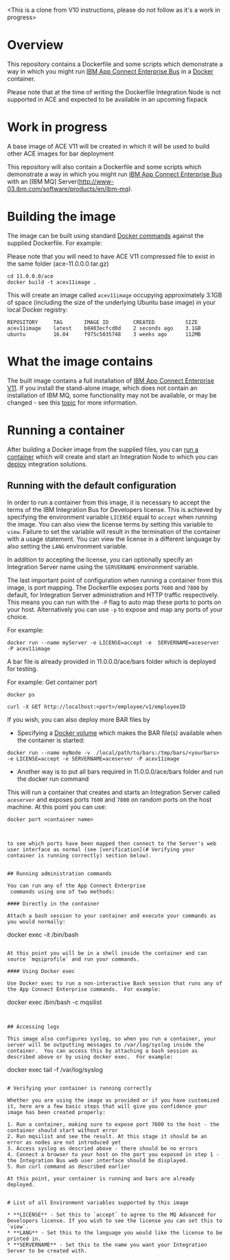 <This is a clone from V10 instructions, please do not follow as it's a work in progress>


# Overview

This repository contains a Dockerfile and some scripts which demonstrate a way in which you might run [IBM App Connect Enterprise Bus](https://www.ibm.com/cloud/app-connect/enterprise) in a [Docker](https://www.docker.com/whatisdocker/) container.

Please note that at the time of writing the Dockerfile Integration Node is not supported in ACE and expected to be available in an upcoming fixpack

# Work in progress
A base image of ACE V11 will be created in which it will be used to build other ACE images for bar deployment

This repository will also contain a Dockerfile and some scripts which demonstrate a way in which you might run [IBM App Connect Enterprise Bus](https://www.ibm.com/cloud/app-connect/enterprise) with an [IBM MQ] Server(http://www-03.ibm.com/software/products/en/ibm-mq).


# Building the image

The image can be built using standard [Docker commands](https://docs.docker.com/userguide/dockerimages/) against the supplied Dockerfile.  For example:

Please note that you will need to have ACE V11 compressed file to exist in the same folder (ace-11.0.0.0.tar.gz)
~~~
cd 11.0.0.0/ace
docker build -t acev11image .
~~~

This will create an image called `acev11image` occupying approximately 3.1GB of space (including the size of the underlying Ubuntu base image) in your local Docker registry:

~~~
REPOSITORY     TAG       IMAGE ID        CREATED          SIZE
acev11image    latest    b8403ecfcd0d    2 seconds ago    3.1GB
ubuntu         16.04     f975c5035748    3 weeks ago      112MB
~~~



# What the image contains

The built image contains a full installation of [IBM App Connect Enterprise V11](https://www.ibm.com/cloud/app-connect/enterprise). If you install the stand-alone image, which does not contain an installation of IBM MQ, some functionality may not be available, or may be changed - see this [topic](http://www-01.ibm.com/support/knowledgecenter/SSMKHH_10.0.0/com.ibm.etools.mft.doc/bb28660_.htm) for more information.

# Running a container

After building a Docker image from the supplied files, you can [run a container](https://docs.docker.com/userguide/usingdocker/) which will create and start an Integration Node to which you can [deploy](https://www.ibm.com/support/knowledgecenter/SSTTDS_11.0.0/com.ibm.etools.mft.doc/af03890_.htm) integration solutions.


## Running with the default configuration
In order to run a container from this image, it is necessary to accept the terms of the IBM Integration Bus for Developers license.  This is achieved by specifying the environment variable `LICENSE` equal to `accept` when running the image.  You can also view the license terms by setting this variable to `view`. Failure to set the variable will result in the termination of the container with a usage statement.  You can view the license in a different language by also setting the `LANG` environment variable.

In addition to accepting the license, you can optionally specify an Integration Server name using the `SERVERNAME` environment variable.

The last important point of configuration when running a container from this image, is port mapping.  The Dockerfile exposes ports `7600` and `7800` by default, for Integration Server administration and HTTP traffic respectively.  This means you can run with the `-P` flag to auto map these ports to ports on your host.  Alternatively you can use `-p` to expose and map any ports of your choice.

For example:

~~~
docker run --name myServer -e LICENSE=accept -e  SERVERNAME=aceserver -P acev11image
~~~

A bar file is already provided in 11.0.0.0/ace/bars folder which is deployed for testing.

For example:
Get container port

~~~
docker ps
~~~~~~

~~~
curl -X GET http://localhost:<port>/employee/v1/employeeID
~~~

If you wish, you can also deploy more BAR files by
  * Specifying a [Docker volume](https://docs.docker.com/engine/admin/volumes/volumes/) which makes the BAR file(s) available when the container is started:
~~~
docker run --name myNode -v  /local/path/to/bars:/tmp/bars/<yourbars> -e LICENSE=accept -e SERVERNAME=aceserver -P acev11image
~~~

* Another way is to put all bars required in 11.0.0.0/ace/bars folder and run the docker run command


This will run a container that creates and starts an Integration Server called `aceserver` and exposes ports `7600` and `7800` on random ports on the host machine.  At this point you can use:
~~~
docker port <container name>



to see which ports have been mapped then connect to the Server's web user interface as normal (see [verification](# Verifying your container is running correctly) section below).


## Running administration commands

You can run any of the App Connect Enterprise
 commands using one of two methods:

#### Directly in the container

Attach a bash session to your container and execute your commands as you would normally:

~~~
docker exec -it <container name> /bin/bash
~~~

At this point you will be in a shell inside the container and can source `mqsiprofile` and run your commands.

#### Using Docker exec

Use Docker exec to run a non-interactive Bash session that runs any of the App Connect Enterprise commands.  For example:

~~~
docker exec <container name> /bin/bash -c mqsilist
~~~


## Accessing logs

This image also configures syslog, so when you run a container, your server will be outputting messages to /var/log/syslog inside the container.  You can access this by attaching a bash session as described above or by using docker exec.  For example:

~~~
docker exec <container id> tail -f /var/log/syslog
~~~

# Verifying your container is running correctly

Whether you are using the image as provided or if you have customized it, here are a few basic steps that will give you confidence your image has been created properly:

1. Run a container, making sure to expose port 7600 to the host - the container should start without error
2. Run mqsilist and see the result. At this stage it should be an error as nodes are not introduced yet
3. Access syslog as descried above - there should be no errors
4. Connect a browser to your host on the port you exposed in step 1 - the Integration Bus web user interface should be displayed.
5. Run curl command as described earlier

At this point, your container is running and bars are already deployed.


# List of all Environment variables supported by this image

* **LICENSE** - Set this to `accept` to agree to the MQ Advanced for Developers license. If you wish to see the license you can set this to `view`.
* **LANG** - Set this to the language you would like the license to be printed in.
* **SERVERNAME** - Set this to the name you want your Integration Server to be created with.
